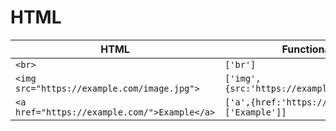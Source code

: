 # HTML

|HTML                                        |FunctionalScript                                 |
|--------------------------------------------|-------------------------------------------------|
|`<br>`                                      |`['br']`                                         |
|`<img src="https://example.com/image.jpg">` |`['img',{src:'https://example.com/image.jpg'}]`  |
|`<a href="https://example.com/">Example</a>`|`['a',{href:'https://example.com/'},['Example']]`|

